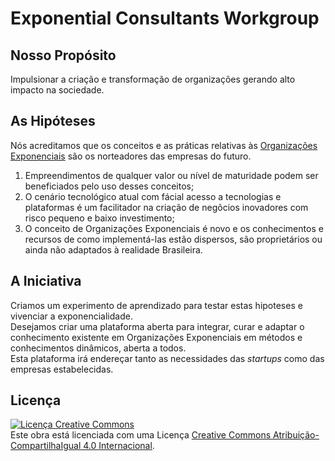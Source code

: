 # Exponential Consultants Workgroup

## Nosso Propósito

Impulsionar a criação e transformação de organizações gerando alto impacto na sociedade.

## As Hipóteses

Nós acreditamos que os conceitos e as práticas relativas às [Organizações Exponenciais](http://exponentialorgs.com) são os norteadores das empresas do futuro.

1. Empreendimentos de qualquer valor ou nível de maturidade podem ser beneficiados pelo uso desses conceitos;
2. O cenário tecnológico atual com fácial acesso a tecnologias e plataformas é um facilitador na criação de negõcios inovadores com risco pequeno e baixo investimento;
3. O conceito de Organizações Exponenciais é novo e os conhecimentos e recursos de como implementá-las estão dispersos, são proprietários ou ainda não adaptados à realidade Brasileira.

## A Iniciativa

Criamos um experimento de aprendizado para testar estas hipoteses e vivenciar a exponencialidade.  
Desejamos criar uma plataforma aberta para integrar, curar e adaptar o conhecimento existente em Organizações Exponenciais em métodos e conhecimentos dinâmicos, aberta a todos.  
Esta plataforma irá endereçar tanto as necessidades das *startups* como das empresas estabelecidas.

## Licença
    
<a rel="license" href="http://creativecommons.org/licenses/by-sa/4.0/"><img alt="Licença Creative Commons" style="border-width:0" src="https://i.creativecommons.org/l/by-sa/4.0/88x31.png" /></a><br />Este obra está licenciada com uma Licença <a rel="license" href="http://creativecommons.org/licenses/by-sa/4.0/">Creative Commons Atribuição-CompartilhaIgual 4.0 Internacional</a>.
